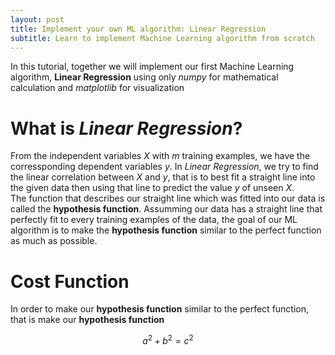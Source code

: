 ```yaml
---
layout: post
title: Implement your own ML algorithm: Linear Regression
subtitle: Learn to implement Machine Learning algorithm from scratch
---
```

In this tutorial, together we will implement our first Machine Learning algorithm, **Linear Regression** using only _numpy_ for mathematical calculation and _matplotlib_ for visualization

# What is _Linear Regression_?
From the independent variables _X_ with _m_ training examples, we have the corressponding dependent variables _y_. In _Linear Regression_, we try to find the linear correlation between _X_ and _y_, that is to best fit a straight line into the given data then using that line to predict the value _y_ of unseen _X_.  
The function that describes our straight line which was fitted into our data is called the **hypothesis function**. Assumming our data has a straight line that perfectly fit to every training examples of the data, the goal of our ML algorithm is to make the **hypothesis function** similar to the perfect function as much as possible.

# Cost Function
In order to make our **hypothesis function** similar to the perfect function, that is make our **hypothesis function**

$$a^2 + b^2 = c^2$$
